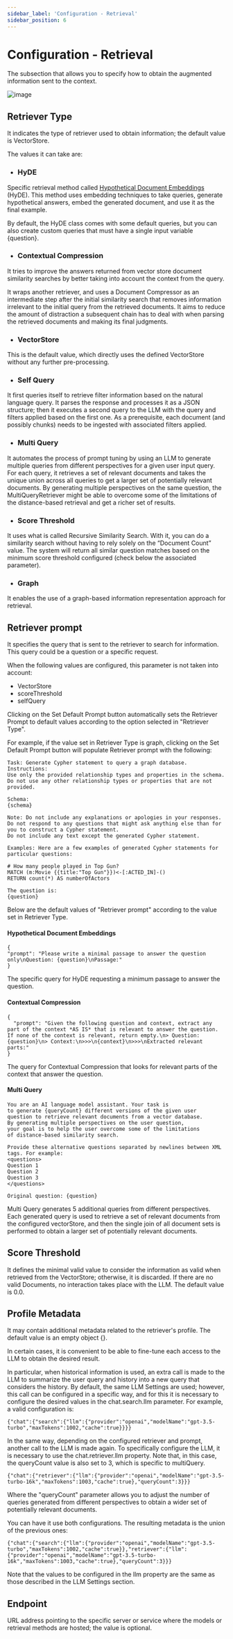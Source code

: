 ```yaml
---
sidebar_label: 'Configuration - Retrieval'
sidebar_position: 6
---
```


# Configuration - Retrieval

The subsection that allows you to specify how to obtain the augmented information sent to the context.

![image](https://github.com/genexus-books/Saia/blob/70e1a94dd086f9d9f0c376a648ff61c7a7dcb7bb/saia-docs/assets/images/RAGAssistantsSection5.png?raw=true)

## Retriever Type

It indicates the type of retriever used to obtain information; the default value is VectorStore.

The values it can take are: 

* ### HyDE

Specific retrieval method called [Hypothetical Document Embeddings](https://arxiv.org/abs/2212.10496) (HyDE). This method uses embedding 
techniques to take queries, generate hypothetical answers, embed the generated document, and use it as the final example. 

By default, the HyDE class comes with some default queries, but you can also create custom queries that must have a single input variable 
{question}.

* ### Contextual Compression

It tries to improve the answers returned from vector store document similarity searches by better taking into account the context from the 
query.

It wraps another retriever, and uses a Document Compressor as an intermediate step after the initial similarity search that removes 
information irrelevant to the initial query from the retrieved documents. It aims to reduce the amount of distraction a subsequent chain has 
to deal with when parsing the retrieved documents and making its final judgments.

* ### VectorStore

This is the default value, which directly uses the defined VectorStore without any further pre-processing.

* ### Self Query

It first queries itself to retrieve filter information based on the natural language query. It parses the response and processes it as a 
JSON structure; then it executes a second query to the LLM with the query and filters applied based on the first one. As a prerequisite, each 
document (and possibly chunks) needs to be ingested with associated filters applied.

* ### Multi Query

It automates the process of prompt tuning by using an LLM to generate multiple queries from different perspectives for a given user input 
query. For each query, it retrieves a set of relevant documents and takes the unique union across all queries to get a larger set of 
potentially relevant documents. By generating multiple perspectives on the same question, the MultiQueryRetriever might be able to overcome 
some of the limitations of the distance-based retrieval and get a richer set of results.

* ### Score Threshold

It uses what is called Recursive Similarity Search. With it, you can do a similarity search without having to rely solely on the 
“Document Count” value. The system will return all similar question matches based on the minimum score threshold configured 
(check below the associated parameter).

* ### Graph 

It enables the use of a graph-based information representation approach for retrieval.

## Retriever prompt

It specifies the query that is sent to the retriever to search for information. This query could be a question or a specific request.

When the following values are configured, this parameter is not taken into account:

* VectorStore
* scoreThreshold
* selfQuery

Clicking on the Set Default Prompt button automatically sets the Retriever Prompt to default values according to the option selected in 
"Retriever Type".

For example, if the value set in Retriever Type is graph, clicking on the Set Default Prompt button will populate Retriever prompt with the 
following:

```
Task: Generate Cypher statement to query a graph database.
Instructions:
Use only the provided relationship types and properties in the schema.
Do not use any other relationship types or properties that are not provided.

Schema:
{schema}

Note: Do not include any explanations or apologies in your responses.
Do not respond to any questions that might ask anything else than for you to construct a Cypher statement.
Do not include any text except the generated Cypher statement.

Examples: Here are a few examples of generated Cypher statements for particular questions:

# How many people played in Top Gun?
MATCH (m:Movie {{title:"Top Gun"}})<-[:ACTED_IN]-()
RETURN count(*) AS numberOfActors

The question is:
{question}
```
Below are the default values of "Retriever prompt" according to the value set in Retriever Type.

#### Hypothetical Document Embeddings
```
{
"prompt": "Please write a minimal passage to answer the question only\nQuestion: {question}\nPassage:"
}
```
The specific query for HyDE requesting a minimum passage to answer the question.

#### Contextual Compression
```
{
  "prompt": "Given the following question and context, extract any part of the context *AS IS* that is relevant to answer the question. If none of the context is relevant, return empty.\n> Question: {question}\n> Context:\n>>>\n{context}\n>>>\nExtracted relevant parts:"
}
```
The query for Contextual Compression that looks for relevant parts of the context that answer the question.

#### Multi Query
```
You are an AI language model assistant. Your task is
to generate {queryCount} different versions of the given user
question to retrieve relevant documents from a vector database.
By generating multiple perspectives on the user question,
your goal is to help the user overcome some of the limitations
of distance-based similarity search.

Provide these alternative questions separated by newlines between XML tags. For example:
<questions>
Question 1
Question 2
Question 3
</questions>

Original question: {question}
```
Multi Query generates 5 additional queries from different perspectives. Each generated query is used to retrieve a set of relevant 
documents from the configured vectorStore, and then the single join of all document sets is performed to obtain a larger set of potentially 
relevant documents. 

## Score Threshold

It defines the minimal valid value to consider the information as valid when retrieved from the VectorStore; otherwise, it is discarded. 
If there are no valid Documents, no interaction takes place with the LLM. The default value is 0.0.

## Profile Metadata
It may contain additional metadata related to the retriever's profile. 
The default value is an empty object {}.

In certain cases, it is convenient to be able to fine-tune each access to the LLM to obtain the desired result.

In particular, when historical information is used, an extra call is made to the LLM to summarize the user query and history into a new 
query that considers the history. By default, the same LLM Settings are used; however, this call can be configured in a specific way, and 
for this it is necessary to configure the desired values in the chat.search.llm parameter. For example, a valid configuration is:
```
{"chat":{"search":{"llm":{"provider":"openai","modelName":"gpt-3.5-turbo","maxTokens":1002,"cache":true}}}}
```
In the same way, depending on the configured retriever and prompt, another call to the LLM is made again. To specifically configure the LLM, it is necessary to use the chat.retriever.llm property. Note that, in this case, the queryCount value is also set to 3, which is specific to multiQuery.
```
{"chat":{"retriever":{"llm":{"provider":"openai","modelName":"gpt-3.5-turbo-16k","maxTokens":1003,"cache":true},"queryCount":3}}}
```
Where the "queryCount" parameter allows you to adjust the number of queries generated from different perspectives to obtain a wider set of potentially relevant documents.

You can have it use both configurations. The resulting metadata is the union of the previous ones:
```
{"chat":{"search":{"llm":{"provider":"openai","modelName":"gpt-3.5-turbo","maxTokens":1002,"cache":true}},"retriever":{"llm":{"provider":"openai","modelName":"gpt-3.5-turbo-16k","maxTokens":1003,"cache":true},"queryCount":3}}}
```
Note that the values to be configured in the llm property are the same as those described in the LLM Settings section.

## Endpoint
URL address pointing to the specific server or service where the models or retrieval methods are hosted; the value is optional.





